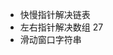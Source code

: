 <!--
 * @Descripttion: 
 * @version: 
 * @Author: Li Jiaxin
 * @Date: 2021-10-12 20:30:19
 * @LastEditors: Li Jiaxin
 * @LastEditTime: 2021-10-12 20:32:08
-->

- 快慢指针解决链表
- 左右指针解决数组  27
- 滑动窗口字符串